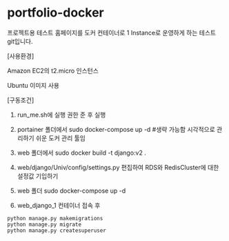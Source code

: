 # portfolio-docker #

프로젝트용 테스트 홈페이지를 도커 컨테이너로 1 Instance로 운영하게 하는 테스트 git입니다.

[사용환경]

Amazon EC2의 t2.micro 인스턴스

Ubuntu 이미지 사용




[구동조건]

1. run_me.sh에 실행 권한 준 후 실행

2. portainer 폴더에서 sudo docker-compose up -d #생략 가능함 시각적으로 관리하기 쉬운 도커 관리 툴임

3. web 폴더에서 sudo docker build -t django:v2 .

4. web/django/Univ/config/settings.py 편집하여 RDS와 RedisCluster에 대한 설정값 기입하기

5. web 폴더 sudo docker-compose up -d

6. web_django_1 컨테이너 접속 후
``` 
python manage.py makemigrations
python manage.py migrate
python manage.py createsuperuser
```
